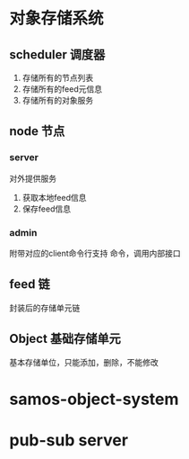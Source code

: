 # 对象存储系统

## scheduler 调度器

1. 存储所有的节点列表
2. 存储所有的feed元信息
3. 存储所有的对象服务

## node 节点

### server
对外提供服务

1. 获取本地feed信息
2. 保存feed信息

### admin
附带对应的client命令行支持
命令，调用内部接口

## feed 链
封装后的存储单元链

## Object 基础存储单元

基本存储单位，只能添加，删除，不能修改


# samos-object-system


# pub-sub server

